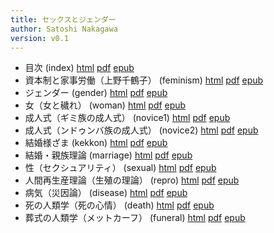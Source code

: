 ```yaml
---
title: セックスとジェンダー
author: Satoshi Nakagawa
version: v0.1
---
```


- 目次  (index) [html](index.html) [pdf](index.pdf)  [epub](index.epub) 
 - 資本制と家事労働（上野千鶴子）  (feminism) [html](feminism.html) [pdf](feminism.pdf)  [epub](feminism.epub) 
 - ジェンダー  (gender) [html](gender.html) [pdf](gender.pdf)  [epub](gender.epub) 
 - 女（女と穢れ）  (woman) [html](woman.html) [pdf](woman.pdf)  [epub](woman.epub) 
 - 成人式（ギミ族の成人式）  (novice1) [html](novice1.html) [pdf](novice1.pdf)  [epub](novice1.epub) 
 - 成人式（ンドゥンバ族の成人式）  (novice2) [html](novice2.html) [pdf](novice2.pdf)  [epub](novice2.epub) 
 - 結婚様ざま  (kekkon) [html](kekkon.html) [pdf](kekkon.pdf)  [epub](kekkon.epub) 
 - 結婚・親族理論  (marriage) [html](marriage.html) [pdf](marriage.pdf)  [epub](marriage.epub) 
 -  性（セクシュアリティ）  (sexual) [html](sexual.html) [pdf](sexual.pdf)  [epub](sexual.epub) 
 - 人間再生産理論（生殖の理論）  (repro) [html](repro.html) [pdf](repro.pdf)  [epub](repro.epub) 
 - 病気（災因論）  (disease) [html](disease.html) [pdf](disease.pdf)  [epub](disease.epub) 
 - 死の人類学（死の心情）  (death) [html](death.html) [pdf](death.pdf)  [epub](death.epub) 
 - 葬式の人類学（メットカーフ）  (funeral) [html](funeral.html) [pdf](funeral.pdf)  [epub](funeral.epub) 
 
